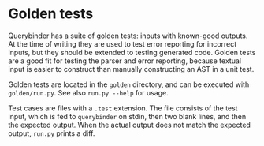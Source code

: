 # Golden tests

Querybinder has a suite of golden tests: inputs with known-good outputs. At the
time of writing they are used to test error reporting for incorrect inputs, but 
they should be extended to testing generated code. Golden tests are a good fit
for testing the parser and error reporting, because textual input is easier to
construct than manually constructing an AST in a unit test.

Golden tests are located in the `golden` directory, and can be executed with
`golden/run.py`. See also `run.py --help` for usage.

Test cases are files with a `.test` extension. The file consists of the test
input, which is fed to `querybinder` on stdin, then two blank lines, and then
the expected output. When the actual output does not match the expected output,
`run.py` prints a diff.
